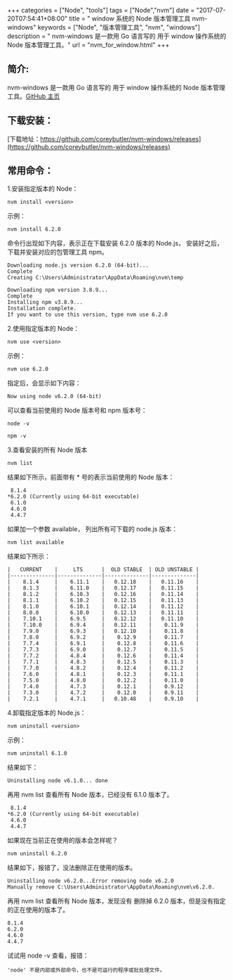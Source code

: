 +++
categories = ["Node", "tools"]
tags = ["Node","nvm"]
date = "2017-07-20T07:54:41+08:00"
title = " window 系统的 Node 版本管理工具 nvm-windows"
keywords = ["Node", "版本管理工具", "nvm", "windows"]
description = " nvm-windows 是一款用 Go 语言写的 用于 window 操作系统的 Node 版本管理工具。"
url = "nvm_for_window.html"
+++




## 简介:

nvm-windows 是一款用 Go 语言写的 用于 window 操作系统的 Node 版本管理工具。[GitHub 主页](https://github.com/coreybutler/nvm-windows)

## 下载安装：

[下载地址：https://github.com/coreybutler/nvm-windows/releases](https://github.com/coreybutler/nvm-windows/releases)


## 常用命令：

1.安装指定版本的 Node：

	nvm install <version>

示例：

	nvm install 6.2.0

命令行出现如下内容，表示正在下载安装 6.2.0 版本的 Node.js， 安装好之后，下载并安装对应的包管理工具 npm。

	Downloading node.js version 6.2.0 (64-bit)...
	Complete                                                         
	Creating C:\Users\Administrator\AppData\Roaming\nvm\temp                                                          

	Downloading npm version 3.8.9... 
	Complete                        
	Installing npm v3.8.9...                                                                                          
	Installation complete. 
	If you want to use this version, type nvm use 6.2.0                                


2.使用指定版本的 Node：

	nvm use <version>

示例：

	nvm use 6.2.0

指定后，会显示如下内容：

	Now using node v6.2.0 (64-bit)

可以查看当前使用的 Node 版本号和 npm 版本号：

	node -v

	npm -v

3.查看安装的所有 Node 版本

	nvm list 

结果如下所示，前面带有 * 号的表示当前使用的 Node 版本：

	 8.1.4
    *6.2.0 (Currently using 64-bit executable)
	 6.1.0
	 4.6.0
	 4.4.7

如果加一个参数 available， 列出所有可下载的 node.js 版本：

	nvm list available

结果如下所示：

	|   CURRENT    |     LTS      |  OLD STABLE  | OLD UNSTABLE |
	|--------------|--------------|--------------|--------------|
	|    8.1.4     |    6.11.1    |   0.12.18    |   0.11.16    |
	|    8.1.3     |    6.11.0    |   0.12.17    |   0.11.15    |
	|    8.1.2     |    6.10.3    |   0.12.16    |   0.11.14    |
	|    8.1.1     |    6.10.2    |   0.12.15    |   0.11.13    |
	|    8.1.0     |    6.10.1    |   0.12.14    |   0.11.12    |
	|    8.0.0     |    6.10.0    |   0.12.13    |   0.11.11    |
	|    7.10.1    |    6.9.5     |   0.12.12    |   0.11.10    |
	|    7.10.0    |    6.9.4     |   0.12.11    |    0.11.9    |
	|    7.9.0     |    6.9.3     |   0.12.10    |    0.11.8    |
	|    7.8.0     |    6.9.2     |    0.12.9    |    0.11.7    |
	|    7.7.4     |    6.9.1     |    0.12.8    |    0.11.6    |
	|    7.7.3     |    6.9.0     |    0.12.7    |    0.11.5    |
	|    7.7.2     |    4.8.4     |    0.12.6    |    0.11.4    |
	|    7.7.1     |    4.8.3     |    0.12.5    |    0.11.3    |
	|    7.7.0     |    4.8.2     |    0.12.4    |    0.11.2    |
	|    7.6.0     |    4.8.1     |    0.12.3    |    0.11.1    |
	|    7.5.0     |    4.8.0     |    0.12.2    |    0.11.0    |
	|    7.4.0     |    4.7.3     |    0.12.1    |    0.9.12    |
	|    7.3.0     |    4.7.2     |    0.12.0    |    0.9.11    |
	|    7.2.1     |    4.7.1     |   0.10.48    |    0.9.10    |


4.卸载指定版本的 Node.js：

	nvm uninstall <version>

示例：

	nvm uninstall 6.1.0

结果如下：

	Uninstalling node v6.1.0... done

再用 nvm list 查看所有 Node 版本，已经没有 6.1.0 版本了。
	
	 8.1.4
    *6.2.0 (Currently using 64-bit executable)
	 4.6.0
	 4.4.7

如果现在当前正在使用的版本会怎样呢？
	
	nvm uninstall 6.2.0

结果如下，报错了，没法删除正在使用的版本。

	Uninstalling node v6.2.0...Error removing node v6.2.0
	Manually remove C:\Users\Administrator\AppData\Roaming\nvm\v6.2.0.

再用 nvm list 查看所有 Node 版本，发现没有 删除掉 6.2.0 版本，但是没有指定的正在使用的版本了。
	
	8.1.4
	6.2.0
	4.6.0
	4.4.7

试试用 node -v 查看，报错：

	'node' 不是内部或外部命令，也不是可运行的程序或批处理文件。
